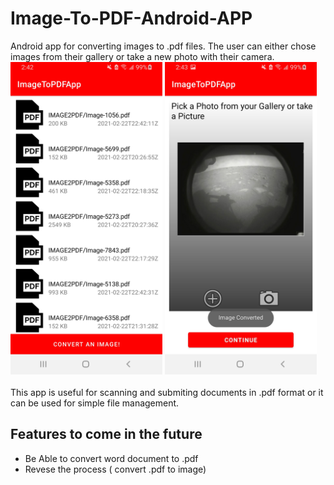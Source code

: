 # Image-To-PDF-Android-APP
Android app for converting images to .pdf files. The user can either chose images from their gallery or take a new photo with their camera. 
<br>
<img src = "example1.jpg" height  = 500>
<img src = "example2.jpg" height  = 500>
<br>
<br>
This app is useful for scanning and submiting documents in .pdf format or it can be used for simple file management. 

## Features to come in the future
<ul>
<li>Be Able to convert word document to .pdf </li>
<li>Revese the process ( convert .pdf to image)</li>
</ul>